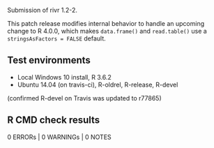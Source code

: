 Submission of rivr 1.2-2. 

This patch release modifies internal behavior to handle an upcoming change
to R 4.0.0, which makes `data.frame()` and `read.table()` use
a `stringsAsFactors = FALSE` default.

## Test environments

* Local Windows 10 install, R 3.6.2
* Ubuntu 14.04 (on travis-ci), R-oldrel, R-release, R-devel 

(confirmed R-devel on Travis was updated to r77865)

## R CMD check results

0 ERRORs | 0 WARNINGs | 0 NOTES